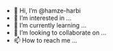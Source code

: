 - 👋 Hi, I’m @hamze-harbi
- 👀 I’m interested in ...
- 🌱 I’m currently learning ...
- 💞️ I’m looking to collaborate on ...
- 📫 How to reach me ...

<!---
hamze-harbi/hamze-harbi is a ✨ special ✨ repository because its `README.md` (this file) appears on your GitHub profile.
You can click the Preview link to take a look at your changes.
--->
